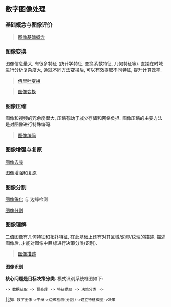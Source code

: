 ## 数字图像处理

### 基础概念与图像评价

> [图像基础概念](图像基础概念.md)

### 图像变换

图像信息量大, 有很多特征 (统计学特征, 变换系数特征, 几何特征等). 直接在时域进行分析复杂度大, 通过不同方法变换后, 可以有效提取不同特征, 提升计算效率.

> [傅里叶变换](傅里叶变换.md)

> [图像变换](图像变换.md)

### 图像压缩

图像和视频的冗余度很大, 压缩有助于减少存储和网络负担. 图像压缩的主要方法是对图像进行特殊编码.

> [图像编码](图像编码.md)

### 图像增强与复原

[图像去噪](图像去噪.md)

[图像增强和复原](图像增强和复原.md)

### 图像分割

[图像锐化](图像锐化.md) 与 边缘检测

[图像分割](图像分割.md)

### 图像理解

二值图像有几何特征和拓扑特征, 在此基础上还有对其区域/边界/纹理的描述. 描述图像后, 才能对图像中目标进行决策分类(识别).

> [图像描述](图像描述.md)

#### 图像识别

**核心问题是目标决策分类.** 模式识别系统框图如下:
```
-> 数据获取 -> 预处理 -> 特征提取 -> 决策分类 ->
```

比如: `数字图像->平滑->边缘检测(分割)->建立特征模型->决策`
